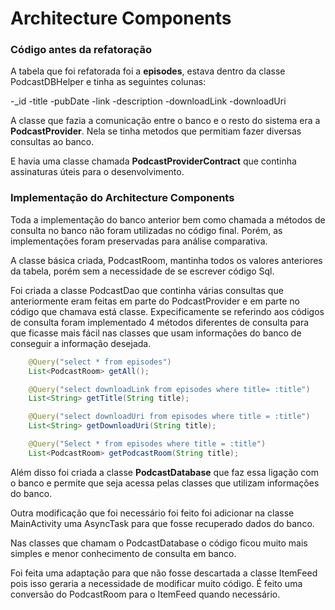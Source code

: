 # Architecture Components


### Código antes da refatoração
A tabela que foi refatorada foi a **episodes**, estava dentro da classe PodcastDBHelper e tinha as seguintes colunas:

 -_id
 -title
 -pubDate
 -link
 -description
 -downloadLink
 -downloadUri

A classe que fazia a comunicação entre o banco e o resto do sistema era a **PodcastProvider**. Nela se tinha metodos que permitiam fazer diversas consultas ao banco. 

E havia uma classe chamada **PodcastProviderContract** que continha assinaturas úteis para o desenvolvimento.


### Implementação do Architecture Components
Toda a implementação do banco anterior bem como chamada a métodos de consulta no banco não foram utilizadas no código final. Porém, as implementações foram preservadas para análise comparativa.

A classe básica criada, PodcastRoom, mantinha todos os valores anteriores da tabela, porém sem a necessidade de se escrever código Sql. 

Foi criada a classe PodcastDao que continha várias consultas que anteriormente eram feitas em parte do PodcastProvider e em parte no código que chamava está classe.
Expecificamente se referindo aos códigos de consulta foram implementado 4 métodos diferentes de consulta para que ficasse mais fácil nas classes que usam informações do banco de conseguir a informação desejada. 

```Java
    @Query("select * from episodes")
    List<PodcastRoom> getAll();

    @Query("select downloadLink from episodes where title= :title")
    List<String> getTitle(String title);

    @Query("select downloadUri from episodes where title = :title")
    List<String> getDownloadUri(String title);

    @Query("Select * from episodes where title = :title")
    List<PodcastRoom> getPodcastRoom(String title);
```

Além disso foi criada a classe **PodcastDatabase** que faz essa ligação com o banco e permite que seja acessa pelas classes que utilizam informações do banco.

Outra modificação que foi necessário foi feito foi adicionar na classe MainActivity uma AsyncTask para que fosse recuperado dados do banco.

Nas classes que chamam o PodcastDatabase o código ficou muito mais simples e menor conhecimento de consulta em banco.

Foi feita uma adaptação para que não fosse descartada a classe ItemFeed pois isso geraria a necessidade de modificar muito código. É feito uma conversão do PodcastRoom para o ItemFeed quando necessário.

